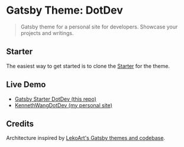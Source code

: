 # Gatsby Theme: DotDev

> Gatsby theme for a personal site for developers. Showcase your projects and writings.

## Starter

The easiest way to get started is to clone the [Starter](https://github.com/KennethWangDotDev/gatsby-starter-dotdev/) for the theme.

## Live Demo

* [Gatsby Starter DotDev (this repo)](https://gatsby-starter-dotdev.kennethwang.dev)
* [KennethWangDotDev (my personal site)](https://kennethwang.dev)

## Credits

Architecture inspired by [LekoArt's Gatsby themes and codebase](https://github.com/LekoArts/gatsby-themes).
